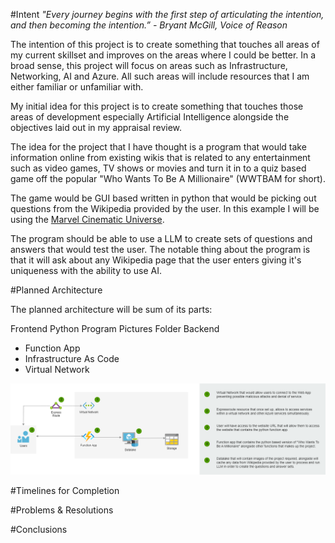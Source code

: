 #Intent
*"Every journey begins with the first step of articulating the intention, and then becoming the intention.” - Bryant McGill, Voice of Reason*

The intention of this project is to create something that touches all areas of my current skillset and improves on the areas where I could be better. In a broad sense, this project will focus on areas such as Infrastructure, Networking, AI and Azure. All such areas will include resources that I am either familiar or unfamiliar with.

My initial idea for this project is to create something that touches those areas of development especially Artificial Intelligence alongside the objectives laid out in my appraisal review.

The idea for the project that I have thought is a program that would take information online from existing wikis that is related to any entertainment such as video games, TV shows or movies and turn it in to a quiz based game off the popular "Who Wants To Be A Millionaire" (WWTBAM for short).

The game would be GUI based written in python that would be picking out questions from the Wikipedia provided by the user. In this example I will be using the [Marvel Cinematic Universe](https://en.wikipedia.org/wiki/Marvel_Cinematic_Universe).

The program should be able to use a LLM to create sets of questions and answers that would test the user. The notable thing about the program is that it will ask about any Wikipedia page that the user enters giving it's uniqueness with the ability to use AI.


#Planned Architecture

The planned architecture will be sum of its parts:

Frontend
Python Program
Pictures Folder
Backend
- Function App
- Infrastructure As Code
- Virtual Network

![Architecture Diagram](./million_pics/WWTBAM%20Diagram.drawio.png)

#Timelines for Completion

#Problems & Resolutions

#Conclusions
